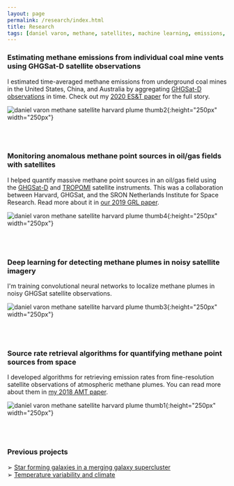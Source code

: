 ```yaml
---
layout: page
permalink: /research/index.html
title: Research
tags: [daniel varon, methane, satellites, machine learning, emissions, research]
---
```


### Estimating methane emissions from individual coal mine vents using GHGSat-D satellite observations

I estimated time-averaged methane emissions from underground coal mines in the United States, China, and Australia by aggregating [GHGSat-D observations](https://www.ghgsat.com/data-products-analytics/analytics/) in time. Check out my [2020 ES&T paper](https://pubs.acs.org/doi/abs/10.1021/acs.est.0c01213) for the full story. 

![daniel varon methane satellite harvard plume thumb2](../images/thumb2_projects.png){:height="250px" width="250px"}

<br>
<br>

### Monitoring anomalous methane point sources in oil/gas fields with satellites

I helped quantify massive methane point sources in an oil/gas field using the [GHGSat-D](https://www.ghgsat.com/who-we-are/our-satellites/claire/) and [TROPOMI](http://www.tropomi.eu/) satellite instruments. This was a collaboration between Harvard, GHGSat, and the SRON Netherlands Institute for Space Research. Read more about it in [our 2019 GRL paper](https://agupubs.onlinelibrary.wiley.com/doi/abs/10.1029/2019GL083798).

![daniel varon methane satellite harvard plume thumb4](../images/thumb4_projects.png){:height="250px" width="250px"}

<br>
<br>

### Deep learning for detecting methane plumes in noisy satellite imagery

I'm training convolutional neural networks to localize methane plumes in noisy GHGSat satellite observations.

![daniel varon methane satellite harvard plume thumb3](../images/thumb3_projects.png){:height="250px" width="250px"}

<br>
<br>

### Source rate retrieval algorithms for quantifying methane point sources from space

I developed algorithms for retrieving emission rates from fine-resolution satellite observations of atmospheric methane plumes. You can read more about them in [my 2018 AMT paper](https://doi.org/10.5194/amt-11-5673-2018).

![daniel varon methane satellite harvard plume thumb1](../images/thumb1_projects.png){:height="250px" width="250px"}

<br>
<br>

### Previous projects

&#10146; [Star forming galaxies in a merging galaxy supercluster](http://www.varon.org/research/astro/)<br>
&#10146; [Temperature variability and climate](http://www.varon.org/research/climate/)

<!--
I'm interested in what satellite remote sensing can teach us about planetary atmospheres. 

This topic is on the interface between astrophysics and atmospheric science, the fields of my previous research. In the simplest terms, I am fascinated by the idea that we can learn new (and obscure!) things about a planet, just by looking at it from space.

Satellite instruments have the unique ability to characterize entire planetary atmospheres in a matter of hours or days. As a result, they grant access to an abundance of information about the Earth and other planets that would otherwise be out of reach to us---but only if they can be reliably interpreted. Fortunately (or unfortunately, depending on how you look at it) the scientific value of satellite data is often mostly limited by our powers of interpretation, and there is still a great deal of progress to be made in this regard. 

Interpreting satellite data is an inverse problem; you start with some measurements of a system and attempt to deduce what the state of the system must have been for you to have made those measurements. Often the problem is under-determined; there may not be a unique state that produces your measurements. However, as outlined in Clive D. Rodgers' textbook [<em>Inverse Methods for Atmospheric Sounding</em>](https://books.google.com/books/about/Inverse_Methods_for_Atmospheric_Sounding.html?id=dW-0QgAACAAJ&redir_esc=y), it is possible to determine the most likely state of the system via Bayesian minimization of a cost function. 

When the system under scrutiny is an atmosphere and the measurements come from a satellite, there are two inverse problems that are of special interest to me. The first is the problem of inferring the global distribution of a trace gas from the satellite spectra, in which case the goal is to determine the concentrations of the gas at different locations around the planet, given some knowledge of how light interacts with chemicals in the atmosphere. The second is the problem of constraining emissions of the trace gas, given the map of concentrations produced in the first problem and a chemical transport model. I plan to explore both of these problems in depth during my PhD.
-->
